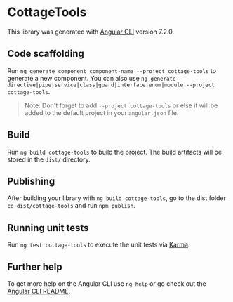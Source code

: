 # CottageTools

This library was generated with [Angular CLI](https://github.com/angular/angular-cli) version 7.2.0.

## Code scaffolding

Run `ng generate component component-name --project cottage-tools` to generate a new component. You can also use `ng generate directive|pipe|service|class|guard|interface|enum|module --project cottage-tools`.
> Note: Don't forget to add `--project cottage-tools` or else it will be added to the default project in your `angular.json` file. 

## Build

Run `ng build cottage-tools` to build the project. The build artifacts will be stored in the `dist/` directory.

## Publishing

After building your library with `ng build cottage-tools`, go to the dist folder `cd dist/cottage-tools` and run `npm publish`.

## Running unit tests

Run `ng test cottage-tools` to execute the unit tests via [Karma](https://karma-runner.github.io).

## Further help

To get more help on the Angular CLI use `ng help` or go check out the [Angular CLI README](https://github.com/angular/angular-cli/blob/master/README.md).
